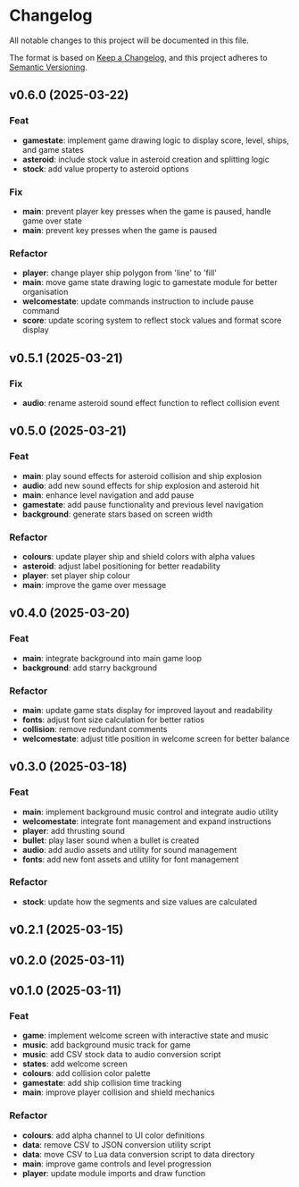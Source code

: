 # Changelog

All notable changes to this project will be documented in this file.

The format is based on [Keep a Changelog](https://keepachangelog.com/en/1.1.0/),
and this project adheres to [Semantic Versioning](https://semver.org/spec/v2.0.0.html).

## v0.6.0 (2025-03-22)

### Feat

- **gamestate**: implement game drawing logic to display score, level, ships, and game states
- **asteroid**: include stock value in asteroid creation and splitting logic
- **stock**: add value property to asteroid options

### Fix

- **main**: prevent player key presses when the game is paused, handle game over state
- **main**: prevent key presses when the game is paused

### Refactor

- **player**: change player ship polygon from 'line' to 'fill'
- **main**: move game state drawing logic to gamestate module for better organisation
- **welcomestate**: update commands instruction to include pause command
- **score**: update scoring system to reflect stock values and format score display

## v0.5.1 (2025-03-21)

### Fix

- **audio**: rename asteroid sound effect function to reflect collision event

## v0.5.0 (2025-03-21)

### Feat

- **main**: play sound effects for asteroid collision and ship explosion
- **audio**: add new sound effects for ship explosion and asteroid hit
- **main**: enhance level navigation and add pause
- **gamestate**: add pause functionality and previous level navigation
- **background**:  generate stars based on screen width

### Refactor

- **colours**: update player ship and shield colors with alpha values
- **asteroid**: adjust label positioning for better readability
- **player**: set player ship colour
- **main**: improve the game over message

## v0.4.0 (2025-03-20)

### Feat

- **main**: integrate background into main game loop
- **background**: add starry background

### Refactor

- **main**: update game stats display for improved layout and readability
- **fonts**: adjust font size calculation for better ratios
- **collision**: remove redundant comments
- **welcomestate**: adjust title position in welcome screen for better balance

## v0.3.0 (2025-03-18)

### Feat

- **main**: implement background music control and integrate audio utility
- **welcomestate**: integrate font management and expand instructions
- **player**: add thrusting sound
- **bullet**: play laser sound when a bullet is created
- **audio**: add audio assets and utility for sound management
- **fonts**: add new font assets and utility for font management

### Refactor

- **stock**: update how the segments and size values are calculated

## v0.2.1 (2025-03-15)

## v0.2.0 (2025-03-11)

## v0.1.0 (2025-03-11)

### Feat

- **game**: implement welcome screen with interactive state and music
- **music**: add background music track for game
- **music**: add CSV stock data to audio conversion script
- **states**: add welcome screen
- **colours**: add collision color palette
- **gamestate**: add ship collision time tracking
- **main**: improve player collision and shield mechanics

### Refactor

- **colours**: add alpha channel to UI color definitions
- **data**: remove CSV to JSON conversion utility script
- **data**: move CSV to Lua data conversion script to data directory
- **main**: improve game controls and level progression
- **player**: update module imports and draw function
